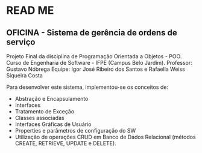 # READ ME 


## OFICINA - Sistema de gerência de ordens de serviço

Projeto Final da disciplina de Programação Orientada a Objetos - POO.
Curso de Engenharia de Software - IFPE (Campus Belo Jardim).
Professor: Gustavo Nóbrega
Equipe: Igor José Ribeiro dos Santos e Rafaella Weiss Siqueira Costa

Para desenvolver este sistema, implementou-se os conceitos de:
 - Abstração e Encapsulamento
 - Interfaces
 - Tratamento de Exceção
 - Classes associadas
 - Interfaces Gráficas de Usuário
 - Properties e parâmetros de configuração do SW
 - Utilização de operações CRUD em Banco de Dados Relacional (métodos CREATE, RETRIEVE, UPDATE e DELETE).



